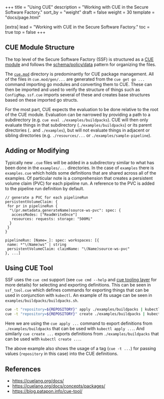 +++
title = "Using CUE"
description = "Working with CUE in the Secure Software Factory."
sort_by = "weight"
draft = false
weight = 30
template = "docs/page.html"

[extra]
lead = "Working with CUE in the Secure Software Factory."
toc = true
top = false
+++

## CUE Module Structure

The top level of the Secure Software Factory (SSF) is structured as a [CUE module](https://cuelang.org/docs/concepts/packages/)
and follows the [schema/policy/data](https://cuelang.org/docs/concepts/packages/#file-organization) pattern for organizing the
files.

The [`cue.mod`](https://cuelang.org/docs/concepts/packages/#the-cuemod-directory) directory is predominantly for CUE package
management. All of the files in `cue.mod/gen/...` are generated from the `cue get go ...` command importing go modules and
converting them to CUE. These can then be imported and used to verify the structure of things such as `ConfigMap`. `ssf.cue`
imports several of these and creates base structures based on these imported go structs.

For the most part, CUE expects the evaluation to be done relative to the root of the CUE module. Evaluation can be narrowed by
providing a path to a subdirectory (e.g. `cue eval ./examples/buildpacks`). CUE will then only evaluate things in that
subdirectory (`./examples/buildpacks`) or its parent directories (`.` and `./examples`), but will not evaluate things in
adjacent or sibling directories (e.g. `./resources/...` or `./examples/sample-pipeline`).

## Adding or Modifying

Typically new `.cue` files will be added in a subdirectory similar to what has been done in the `examples/...` directories.
In the case of `examples` there is `examples.cue` which holds some definitions that are shared across all of the examples.
Of particular note is a comprehension that creates a persistent volume claim (PVC) for each pipeline run. A reference to
the PVC is added to the pipeline run definition by default.

```text
// generate a PVC for each pipelineRun
persistentVolumeClaim: {
 for pr in pipelineRun {
  "\(pr.metadata.generateName)source-ws-pvc": spec: {
   accessModes: ["ReadWriteOnce"]
   resources: requests: storage: "500Mi"
  }
 }
}

pipelineRun: [Name=_]: spec: workspaces: [{
 name: *"\(Name)ws" | string
 persistentVolumeClaim: claimName: "\(Name)source-ws-pvc"
}, ...]
```

## Using CUE Tool

SSF uses the `cue cmd` support (see `cue cmd --help` and [cue tooling layer](https://blog.patapon.info/cue-tool/)
for more details) for selecting and exporting definitions. This can be seen in `ssf_tool.cue` which defines
commands for exporting things that can be used in conjunction with `kubectl`. An example of its usage can be seen in
`examples/buildpacks/buildpacks.sh`.

```bash
cue -t "repository=${REPOSITORY}" apply ./examples/buildpacks | kubectl apply -f -
cue -t "repository=${REPOSITORY}" create ./examples/buildpacks | kubectl create -f -
```

Here we are using the `cue apply ...` command to export definitions from `./examples/buildpacks`
that can be used with `kubectl apply ...`. And similarly `cue create ...` exports definitions
from `./examples/buildpacks` that can be used with `kubectl create ...`.

The above example also shows the usage of a tag (`cue -t ...`) for passing values (`repository` in this case)
into the CUE definitions.

## References

* <https://cuelang.org/docs/>
* <https://cuelang.org/docs/concepts/packages/>
* <https://blog.patapon.info/cue-tool/>
